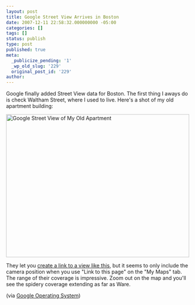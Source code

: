 ```yaml
---
layout: post
title: Google Street View Arrives in Boston
date: 2007-12-11 22:58:32.000000000 -05:00
categories: []
tags: []
status: publish
type: post
published: true
meta:
  _publicize_pending: '1'
  _wp_old_slug: '229'
  original_post_id: '229'
author: 
---
```

Google finally added Street View data for Boston.  The first thing I aways do is check Waltham Street, where I used to live.  Here's a shot of my old apartment building:

<a href="http://www.flickr.com/photos/matthewsim/2104466118/" title="Google Street View of My Old Apartment by matthewsim, on Flickr"><img src="http://farm3.static.flickr.com/2267/2104466118_12b52ec173.jpg" width="500" height="390" alt="Google Street View of My Old Apartment" /></a>

They let you <a href="http://maps.google.com/maps/mm?q=50+Waltham+St,+Boston,+MA+02118,+USA&amp;ie=UTF8&amp;hl=en&amp;ll=42.349791,-71.069098&amp;spn=0.018935,0.031242&amp;z=15&amp;om=1&amp;layer=c&amp;cbll=42.342331,-71.069598&amp;cbp=1,571.0961666118563,,0,-13.130095700493671">create a link to a view like this</a>, but it seems to only include the camera position when you use "Link to this page" on the "My Maps" tab.  The range of their coverage is impressive.  Zoom out on the map and you'll see the spidery coverage extending as far as Ware.

(via <a href="http://googlesystem.blogspot.com/2007/12/street-view-images-for-dallas-detroit.html">Google Operating System</a>)

